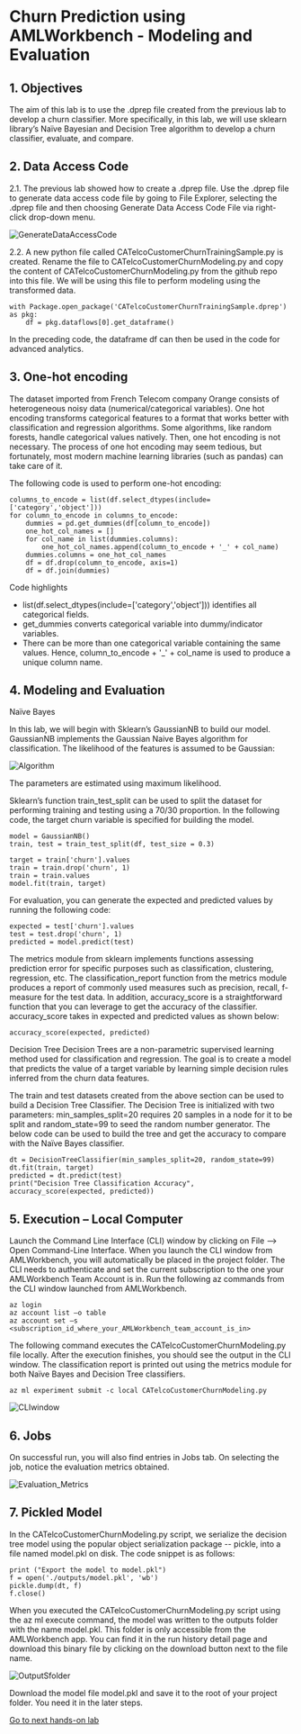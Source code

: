# Churn Prediction using AMLWorkbench - Modeling and Evaluation
## 1. Objectives

The aim of this lab is to use the .dprep file created from the previous lab to develop a churn classifier. More specifically, in this lab, we will use sklearn library’s Naïve Bayesian and Decision Tree algorithm to develop a churn classifier, evaluate, and compare.

## 2. Data Access Code

2.1.    The previous lab showed how to create a .dprep file. Use the .dprep file to generate data access code file by going to File Explorer, selecting the .dprep file and then choosing Generate Data Access Code File via right-click drop-down menu.

![GenerateDataAccessCode](Images/GenerateDataAccessCode.png)

2.2.    A new python file called CATelcoCustomerChurnTrainingSample.py is created. Rename the file to CATelcoCustomerChurnModeling.py and copy the content of CATelcoCustomerChurnModeling.py from the github repo into this file. We will be using this file to perform modeling using the transformed data.

```
with Package.open_package('CATelcoCustomerChurnTrainingSample.dprep') as pkg:
    df = pkg.dataflows[0].get_dataframe()
```
In the preceding code, the dataframe df can then be used in the code for advanced analytics.

## 3. One-hot encoding

The dataset imported from French Telecom company Orange consists of heterogeneous noisy data (numerical/categorical variables). One hot encoding transforms categorical features to a format that works better with classification and regression algorithms. Some algorithms, like random forests, handle categorical values natively. Then, one hot encoding is not necessary. The process of one hot encoding may seem tedious, but fortunately, most modern machine learning libraries (such as pandas) can take care of it.

The following code is used to perform one-hot encoding:

```
columns_to_encode = list(df.select_dtypes(include=['category','object']))
for column_to_encode in columns_to_encode:
    dummies = pd.get_dummies(df[column_to_encode])
    one_hot_col_names = []
    for col_name in list(dummies.columns):
        one_hot_col_names.append(column_to_encode + '_' + col_name)
    dummies.columns = one_hot_col_names
    df = df.drop(column_to_encode, axis=1)
    df = df.join(dummies)
```
Code highlights

* list(df.select_dtypes(include=['category','object'])) identifies all categorical fields.
* get_dummies converts categorical variable into dummy/indicator variables.
* There can be more than one categorical variable containing the same values. Hence, column_to_encode + '_' + col_name is used to produce a unique column name.

## 4. Modeling and Evaluation

Naïve Bayes

In this lab, we will begin with Sklearn’s GaussianNB to build our model. GaussianNB implements the Gaussian Naive Bayes algorithm for classification. The likelihood of the features is assumed to be Gaussian:

![Algorithm](Images/Formula.png)

The parameters are estimated using maximum likelihood.

Sklearn’s function train_test_split can be used to split the dataset for performing training and testing using a 70/30 proportion. In the following code, the target churn variable is specified for building the model.

```
model = GaussianNB()
train, test = train_test_split(df, test_size = 0.3)

target = train['churn'].values
train = train.drop('churn', 1)
train = train.values
model.fit(train, target)
```

For evaluation, you can generate the expected and predicted values by running the following code:

```
expected = test['churn'].values
test = test.drop('churn', 1)
predicted = model.predict(test)
```

The metrics module from sklearn implements functions assessing prediction error for specific purposes such as classification, clustering, regression, etc. The classification_report function from the metrics module produces a report of commonly used measures such as precision, recall, f-measure for the test data. In addition, accuracy_score is a straightforward function that you can leverage to get the accuracy of the classifier. accuracy_score takes in expected and predicted values as shown below:

```
accuracy_score(expected, predicted)
```
Decision Tree
Decision Trees are a non-parametric supervised learning method used for classification and regression. The goal is to create a model that predicts the value of a target variable by learning simple decision rules inferred from the churn data features.

The train and test datasets created from the above section can be used to build a Decision Tree Classifier. The Decision Tree is initialized with two parameters: min_samples_split=20 requires 20 samples in a node for it to be split and random_state=99 to seed the random number generator. The below code can be used to build the tree and get the accuracy to compare with the Naïve Bayes classifier.

```
dt = DecisionTreeClassifier(min_samples_split=20, random_state=99)
dt.fit(train, target)
predicted = dt.predict(test)
print("Decision Tree Classification Accuracy", accuracy_score(expected, predicted))
```
## 5. Execution – Local Computer

Launch the Command Line Interface (CLI) window by clicking on File --> Open Command-Line Interface. When you launch the CLI window from AMLWorkbench, you will automatically be placed in the project folder. The CLI needs to authenticate and set the current subscription to the one your AMLWorkbench Team Account is in. Run the following az commands from the CLI window launched from AMLWorkbench.

```
az login
az account list –o table
az account set –s <subscription_id_where_your_AMLWorkbench_team_account_is_in>
```
The following command executes the CATelcoCustomerChurnModeling.py file locally. After the execution finishes, you should see the output in the CLI window. The classification report is printed out using the metrics module for both Naïve Bayes and Decision Tree classifiers.

```
az ml experiment submit -c local CATelcoCustomerChurnModeling.py
```

![CLIwindow](Images/CLIWindow.png)

## 6. Jobs

On successful run, you will also find entries in Jobs tab. On selecting the job, notice the evaluation metrics obtained.

![Evaluation_Metrics](Images/EvaluationMetrics.png)

## 7. Pickled Model

In the CATelcoCustomerChurnModeling.py script, we serialize the decision tree model using the popular object serialization package -- pickle, into a file named model.pkl on disk. The code snippet is as follows:

```
print ("Export the model to model.pkl")
f = open('./outputs/model.pkl', 'wb')
pickle.dump(dt, f)
f.close()
```
When you executed the CATelcoCustomerChurnModeling.py script using the az ml execute command, the model was written to the outputs folder with the name model.pkl. This folder is only accessible from the AMLWorkbench app. You can find it in the run history detail page and download this binary file by clicking on the download button next to the file name.

![OutputSfolder](Images/OutputsFolder.png)

Download the model file model.pkl and save it to the root of your project folder. You need it in the later steps.

[Go to next hands-on lab]()
